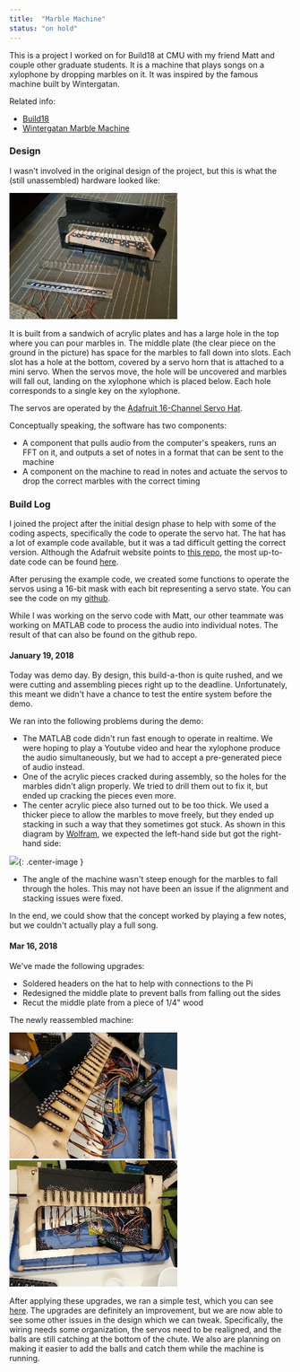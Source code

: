 ```yaml
---
title:  "Marble Machine"
status: "on hold"
---
```


This is a project I worked on for Build18 at CMU with my friend Matt and couple other graduate students. It is a machine that plays songs on a xylophone by dropping marbles on it. It was inspired by the famous machine built by Wintergatan.

Related info:

* [Build18](http://www.build18.org/)
* [Wintergatan Marble Machine](https://www.youtube.com/watch?v=IvUU8joBb1Q)

### Design
I wasn't involved in the original design of the project, but this is what the (still unassembled) hardware looked like:

![](/pictures/Marble_HW_S.png)

It is built from a sandwich of acrylic plates and has a large hole in the top where you can pour marbles in. The middle plate (the clear piece on the ground in the picture) has space for the marbles to fall down into slots. Each slot has a hole at the bottom, covered by a servo horn that is attached to a mini servo. When the servos move, the hole will be uncovered and marbles will fall out, landing on the xylophone which is placed below. Each hole corresponds to a single key on the xylophone.

The servos are operated by the [Adafruit 16-Channel Servo Hat](https://www.adafruit.com/product/2327).

Conceptually speaking, the software has two components:
* A component that pulls audio from the computer's speakers, runs an FFT on it, and outputs a set of notes in a format that can be sent to the machine
* A component on the machine to read in notes and actuate the servos to drop the correct marbles with the correct timing

### Build Log
I joined the project after the initial design phase to help with some of the coding aspects, specifically the code to operate the servo hat. The hat has a lot of example code available, but it was a tad difficult getting the correct version. Although the Adafruit website points to [this repo](https://github.com/adafruit/Adafruit-Raspberry-Pi-Python-Code), the most up-to-date code can be found [here](https://github.com/adafruit/Adafruit_Python_PCA9685).

After perusing the example code, we created some functions to operate the servos using a 16-bit mask with each bit representing a servo state. You can see the code on my [github](https://github.com/Angineer/marble-machine).

While I was working on the servo code with Matt, our other teammate was working on MATLAB code to process the audio into individual notes. The result of that can also be found on the github repo.

#### January 19, 2018
Today was demo day. By design, this build-a-thon is quite rushed, and we were cutting and assembling pieces right up to the deadline. Unfortunately, this meant we didn't have a chance to test the entire system before the demo.

We ran into the following problems during the demo:
* The MATLAB code didn't run fast enough to operate in realtime. We were hoping to play a Youtube video and hear the xylophone produce the audio simultaneously, but we had to accept a pre-generated piece of audio instead.
* One of the acrylic pieces cracked during assembly, so the holes for the marbles didn't align properly. We tried to drill them out to fix it, but ended up cracking the pieces even more.
* The center acrylic piece also turned out to be too thick. We used a thicker piece to allow the marbles to move freely, but they ended up stacking in such a way that they sometimes got stuck. As shown in this diagram by [Wolfram](http://mathworld.wolfram.com/CirclePacking.html), we expected the left-hand side but got the right-hand side:

![](http://mathworld.wolfram.com/images/eps-gif/CirclePacking_1000.gif){: .center-image }
* The angle of the machine wasn't steep enough for the marbles to fall through the holes. This may not have been an issue if the alignment and stacking issues were fixed.

In the end, we could show that the concept worked by playing a few notes, but we couldn't actually play a full song.

#### Mar 16, 2018
We've made the following upgrades:
* Soldered headers on the hat to help with connections to the Pi
* Redesigned the middle plate to prevent balls from falling out the sides
* Recut the middle plate from a piece of 1/4" wood

The newly reassembled machine:

![](/pictures/Marble_Reassembled1.jpg) ![](/pictures/Marble_Reassembled2.jpg)

After applying these upgrades, we ran a simple test, which you can see [here](https://youtu.be/z4I49aJYiOA). The upgrades are definitely an improvement, but we are now able to see some other issues in the design which we can tweak. Specifically, the wiring needs some organization, the servos need to be realigned, and the balls are still catching at the bottom of the chute. We also are planning on making it easier to add the balls and catch them while the machine is running.
